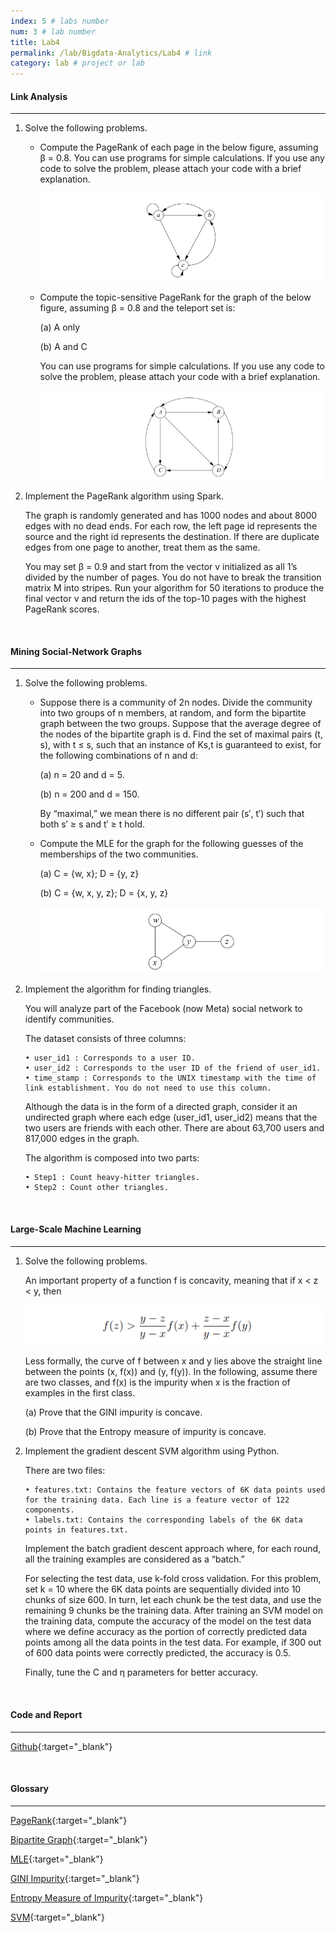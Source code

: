 ```yaml
---
index: 5 # labs number
num: 3 # lab number
title: Lab4
permalink: /lab/Bigdata-Analytics/Lab4 # link
category: lab # project or lab
---
```


#### **Link Analysis**

---

1. Solve the following problems.

   - Compute the PageRank of each page in the below figure, assuming β = 0.8.
     You can use programs for simple calculations. If you use any code to solve the problem, please attach your code with a brief explanation.

     ![Figure4](/assets/lab/Bigdata-Analytics/Figure4.PNG)

   - Compute the topic-sensitive PageRank for the graph of the below figure, assuming β = 0.8 and the teleport set is:

     (a) A only

     (b) A and C

     You can use programs for simple calculations. If you use any code to solve the problem, please attach your code with a brief explanation.

     ![Figure5](/assets/lab/Bigdata-Analytics/Figure5.PNG)

2. Implement the PageRank algorithm using Spark.

   The graph is randomly generated and has 1000 nodes and about 8000 edges with no dead ends. For each row, the left page id represents the source and the right id represents the destination. If there are duplicate edges from one page to another, treat them as the same.

   You may set β = 0.9 and start from the vector v initialized as all 1’s divided by the number of pages. You do not have to break the transition matrix M into stripes. Run your algorithm for 50 iterations to produce the final vector v and return the ids of the top-10 pages with the highest PageRank scores.

<br>

#### **Mining Social-Network Graphs**

---

1. Solve the following problems.

   - Suppose there is a community of 2n nodes. Divide the community into two
     groups of n members, at random, and form the bipartite graph between the
     two groups. Suppose that the average degree of the nodes of the bipartite graph
     is d. Find the set of maximal pairs (t, s), with t ≤ s, such that an instance of
     Ks,t is guaranteed to exist, for the following combinations of n and d:

     (a) n = 20 and d = 5.

     (b) n = 200 and d = 150.

     By “maximal,” we mean there is no different pair (s′, t′) such that both s′ ≥ s and t′ ≥ t hold.

   - Compute the MLE for the graph for the following guesses of the memberships of the two communities.

     (a) C = {w, x}; D = {y, z}

     (b) C = {w, x, y, z}; D = {x, y, z}

     ![Figure6](/assets/lab/Bigdata-Analytics/Figure6.PNG)

2. Implement the algorithm for finding triangles.

   You will analyze part of the Facebook (now Meta) social network to identify communities.

   The dataset consists of three columns:

   ```
   • user_id1 : Corresponds to a user ID.
   • user_id2 : Corresponds to the user ID of the friend of user_id1.
   • time_stamp : Corresponds to the UNIX timestamp with the time of link establishment. You do not need to use this column.
   ```

   Although the data is in the form of a directed graph, consider it an undirected graph where each edge (user_id1, user_id2) means that the two users are friends with each other. There are about 63,700 users and 817,000 edges in the graph.

   The algorithm is composed into two parts:

   ```
   • Step1 : Count heavy-hitter triangles.
   • Step2 : Count other triangles.
   ```

<br>

#### **Large-Scale Machine Learning**

---

1. Solve the following problems.

   An important property of a function f is concavity, meaning that if x < z < y, then

   ![Figure7](/assets/lab/Bigdata-Analytics/Figure7.PNG)

   Less formally, the curve of f between x and y lies above the straight line between the points (x, f(x)) and (y, f(y)). In the following, assume there are two
   classes, and f(x) is the impurity when x is the fraction of examples in the first
   class.

   (a) Prove that the GINI impurity is concave.

   (b) Prove that the Entropy measure of impurity is concave.

2. Implement the gradient descent SVM algorithm using Python.

   There are two files:

   ```
   • features.txt: Contains the feature vectors of 6K data points used for the training data. Each line is a feature vector of 122 components.
   • labels.txt: Contains the corresponding labels of the 6K data points in features.txt.
   ```

   Implement the batch gradient descent approach where, for each round, all the training examples are considered as a “batch.”

   For selecting the test data, use k-fold cross validation. For this problem, set k = 10 where the 6K data points are sequentially divided into 10 chunks of size 600. In turn, let each chunk be the test data, and use the remaining 9 chunks be the training data. After training an SVM model on the training data, compute the accuracy of the model on the test data where we define accuracy as the portion of correctly predicted data points among all the data points in the test data. For example, if 300 out of 600 data points were correctly predicted, the accuracy is 0.5.

   Finally, tune the C and η parameters for better accuracy.

<br>

#### **Code and Report**

---

[Github](https://github.com/Heejinee3/Bigdata-Analytics/tree/master/Lab4){:target="\_blank"}

<br>

#### **Glossary**

---

[PageRank](https://velog.io/@chunjakim/PageRank){:target="\_blank"}

[Bipartite Graph](https://velog.io/@chunjakim/Bipartite-Graph){:target="\_blank"}

[MLE](https://velog.io/@chunjakim/MLE-Maximum-Likelihood-Estimation){:target="\_blank"}

[GINI Impurity](https://velog.io/@chunjakim/GINI-Impurity){:target="\_blank"}

[Entropy Measure of Impurity](https://velog.io/@chunjakim/Entropy-Measure-of-Impurity){:target="\_blank"}

[SVM](https://velog.io/@chunjakim/SVM-Support-Vector-Machine){:target="\_blank"}
